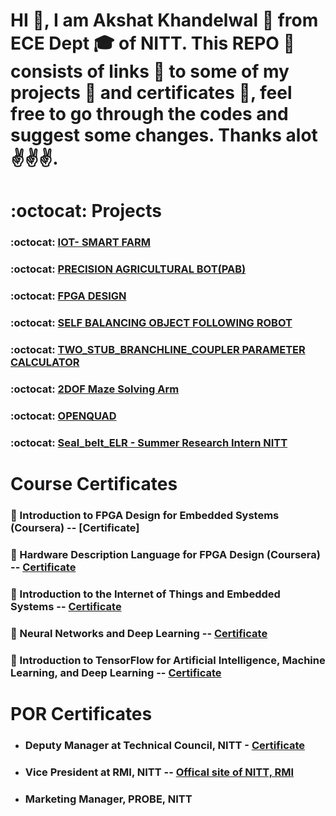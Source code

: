 # HI :wave:, I am Akshat Khandelwal :boy: from ECE Dept :mortar_board: of NITT. This REPO :page_with_curl: consists of links :link: to some of my projects :robot: and certificates :scroll:, feel free to go through the codes and suggest some changes. Thanks alot:v::v::v:.

#
# :octocat: Projects
### :octocat: [IOT- SMART FARM](https://github.com/kakshat1205/IOT_Smart_Farm)

### :octocat: [PRECISION AGRICULTURAL BOT(PAB)](https://github.com/kakshat1205/PAB)

### :octocat: [FPGA DESIGN](https://github.com/kakshat1205/FPGA_Design)

### :octocat: [SELF BALANCING OBJECT FOLLOWING ROBOT](https://github.com/kakshat1205/self-balancing-bot)

### :octocat:  [TWO_STUB_BRANCHLINE_COUPLER PARAMETER CALCULATOR](https://github.com/kakshat1205/Two_Stub_Branchline-Coupler)

### :octocat: [2DOF Maze Solving Arm](https://github.com/kakshat1205/Genesis-19)

### :octocat: [OPENQUAD](https://github.com/kakshat1205/openquad)

### :octocat: [Seal_belt_ELR - Summer Research Intern NITT](https://github.com/kakshat1205/Seat_Belt_ELR)

#
# Course Certificates
 ### :scroll: Introduction to FPGA Design for Embedded Systems (Coursera) -- [Certificate]

 ### :scroll: Hardware Description Language for FPGA Design (Coursera) -- [Certificate](https://github.com/kakshat1205/Projects-Certificates/blob/main/FOLDER/Coursera%20JPCK58YCXD2S.pdf)

 ### :scroll: Introduction to the Internet of Things and Embedded Systems -- [Certificate](https://github.com/kakshat1205/Projects-Certificates/blob/main/FOLDER/Coursera%20H8X9NJYLJ85J.pdf)

 ### :scroll: Neural Networks and Deep Learning -- [Certificate](https://github.com/kakshat1205/Projects-Certificates/blob/main/FOLDER/Coursera%20Y7UC8AKRRR4J.pdf)

 ### :scroll: Introduction to TensorFlow for Artificial Intelligence, Machine Learning, and Deep Learning -- [Certificate](https://github.com/kakshat1205/Projects-Certificates/blob/main/FOLDER/Coursera%20859NHPKPHYEQ.pdf)

#
# POR Certificates
- ### Deputy Manager at Technical Council, NITT - [Certificate](https://github.com/kakshat1205/Projects-Certificates/blob/main/FOLDER/Akshat%20Khandelwal.pdf)


- ### Vice President at RMI, NITT -- [Offical site of NITT, RMI](http://rmi.nitt.edu/members.html)  

- ### Marketing Manager, PROBE, NITT




